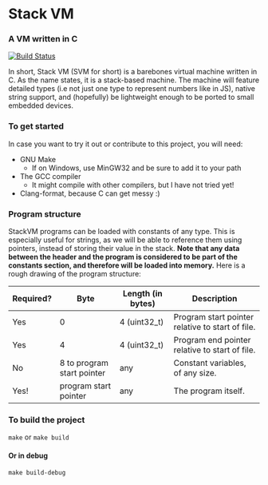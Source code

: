 # Stack VM
### A VM written in C
[![Build Status](https://travis-ci.org/JLWalsh/StackVM.svg?branch=master)](https://travis-ci.org/JLWalsh/StackVM)

In short, Stack VM (SVM for short) is a barebones virtual machine written in C. As the name states, it is a stack-based machine. The machine will feature detailed types (i.e not just one type to represent numbers like in JS), native string support, and (hopefully) be lightweight enough to be ported to small embedded devices. 

### To get started
In case you want to try it out or contribute to this project, you will need:

- GNU Make
  - If on Windows, use MinGW32 and be sure to add it to your path
- The GCC compiler
  - It might compile with other compilers, but I have not tried yet!
- Clang-format, because C can get messy :)

### Program structure
StackVM programs can be loaded with constants of any type. This is especially useful for strings, as we will be able to reference them using pointers, instead of storing their value in the stack. **Note that any data between the header and the program is considered to be part of the constants section, and therefore will be loaded into memory.** Here is a rough drawing of the program structure:

| Required? | Byte                       | Length (in bytes) | Description                                      |
|-----------|----------------------------|-------------------|--------------------------------------------------|
| Yes       | 0                          | 4 (uint32_t)      | Program start pointer relative to start of file. |
| Yes       | 4                          | 4 (uint32_t)      | Program end pointer relative to start of file.   |
| No        | 8 to program start pointer | any               | Constant variables, of any size.                 |
| Yes!      | program start pointer      | any               | The program itself.                              |

### To build the project
`make` or `make build`

#### Or in debug
`make build-debug`
